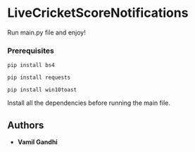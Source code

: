 # LiveCricketScoreNotifications

Run main.py file and enjoy!


### Prerequisites

```
pip install bs4
```
```
pip install requests
```
```
pip install win10toast
```

Install all the dependencies before running the main file.

## Authors

* **Vamil Gandhi** 
